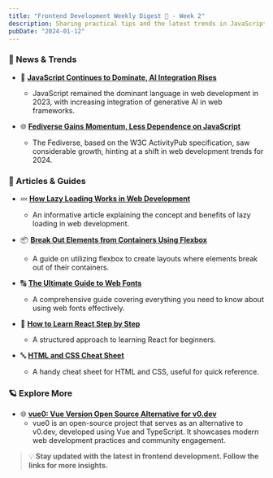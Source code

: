 ```yaml
---
title: "Frontend Development Weekly Digest 🗻 - Week 2"
description: Sharing practical tips and the latest trends in JavaScript
pubDate: "2024-01-12"
---
```


### 🌟 News & Trends

- 🔗 [**JavaScript Continues to Dominate, AI Integration Rises**](https://thenewstack.io/web-development-in-2023-javascript-still-rules-ai-emerges/)

  - JavaScript remained the dominant language in web development in 2023, with increasing integration of generative AI in web frameworks.

- 🌐 [**Fediverse Gains Momentum, Less Dependence on JavaScript**](https://thenewstack.io/web-dev-2024-fediverse-ramps-up-more-ai-less-javascript/)
  - The Fediverse, based on the W3C ActivityPub specification, saw considerable growth, hinting at a shift in web development trends for 2024.

### 📝 Articles & Guides

- 💤 [**How Lazy Loading Works in Web Development**](https://www.freecodecamp.org/news/how-lazy-loading-works-in-web-development/)

  - An informative article explaining the concept and benefits of lazy loading in web development.

- 📦 [**Break Out Elements from Containers Using Flexbox**](https://www.freecodecamp.org/news/break-out-elements-from-containers-using-flexbox/?ref=dailydev)

  - A guide on utilizing flexbox to create layouts where elements break out of their containers.

- 🔠 [**The Ultimate Guide to Web Fonts**](https://www.litmus.com/blog/the-ultimate-guide-to-web-fonts)

  - A comprehensive guide covering everything you need to know about using web fonts effectively.

- 📘 [**How to Learn React Step by Step**](https://www.freecodecamp.org/news/how-to-learn-react-step-by-step/)

  - A structured approach to learning React for beginners.

- 🔤 [**HTML and CSS Cheat Sheet**](https://htmlcheatsheet.com/css/)
  - A handy cheat sheet for HTML and CSS, useful for quick reference.

### 🪐 Explore More

- 🌐 [**vue0: Vue Version Open Source Alternative for v0.dev**](https://github.com/zernonia/vue0)
  - vue0 is an open-source project that serves as an alternative to v0.dev, developed using Vue and TypeScript. It showcases modern web development practices and community engagement.

> 💡 **Stay updated with the latest in frontend development. Follow the links for more insights.**
